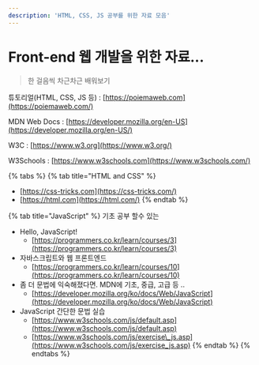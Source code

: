 ```yaml
---
description: 'HTML, CSS, JS 공부를 위한 자료 모음'
---
```


# Front-end 웹 개발을 위한 자료...

> 한 걸음씩 차근차근 배워보기



튜토리얼\(HTML, CSS, JS 등\) : [https://poiemaweb.com](https://poiemaweb.com/)

MDN Web Docs : [https://developer.mozilla.org/en-US](https://developer.mozilla.org/en-US/)

W3C : [https://www.w3.org](https://www.w3.org/)

W3Schools : [https://www.w3schools.com](https://www.w3schools.com/)

{% tabs %}
{% tab title="HTML and CSS" %}
* [https://css-tricks.com](https://css-tricks.com/)
* [https://html.com](https://html.com/)
{% endtab %}

{% tab title="JavaScript" %}
기초 공부 할수 있는 

* Hello, JavaScript! 
  * [https://programmers.co.kr/learn/courses/3](https://programmers.co.kr/learn/courses/3) 
* 자바스크립트와 웹 프론트엔드
  * [https://programmers.co.kr/learn/courses/10](https://programmers.co.kr/learn/courses/10) 
* 좀 더 문법에 익숙해졌다면. MDN에 기초, 중급, 고급 등 ..
  * [https://developer.mozilla.org/ko/docs/Web/JavaScript](https://developer.mozilla.org/ko/docs/Web/JavaScript)
* JavaScript 간단한 문법 실습
  * [https://www.w3schools.com/js/default.asp](https://www.w3schools.com/js/default.asp)
  * [https://www.w3schools.com/js/exercise\_js.asp](https://www.w3schools.com/js/exercise_js.asp)
{% endtab %}
{% endtabs %}









